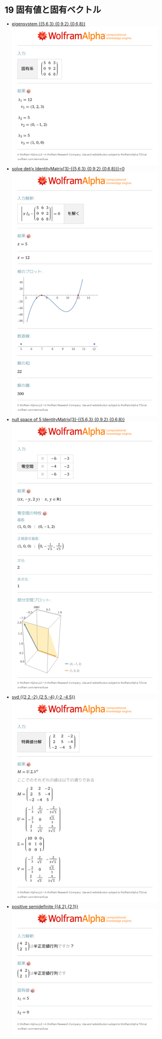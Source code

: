# 19 固有値と固有ベクトル
- [eigensystem \{\{5,6,3\},\{0,9,2\},\{0,6,8\}\}](https://www.wolframalpha.com/input?i=eigensystem%20%7B%7B5%2C6%2C3%7D%2C%7B0%2C9%2C2%7D%2C%7B0%2C6%2C8%7D%7D)<br>![eigensystem \{\{5,6,3\},\{0,9,2\},\{0,6,8\}\}](images/01.png)
- [solve det\(x IdentityMatrix\[3\]\-\{\{5,6,3\},\{0,9,2\},\{0,6,8\}\}\)=0](https://www.wolframalpha.com/input?i=solve%20det%28x%20IdentityMatrix%5B3%5D-%7B%7B5%2C6%2C3%7D%2C%7B0%2C9%2C2%7D%2C%7B0%2C6%2C8%7D%7D%29%3D0)<br>![solve det\(x IdentityMatrix\[3\]\-\{\{5,6,3\},\{0,9,2\},\{0,6,8\}\}\)=0](images/02.png)
- [null space of 5 IdentityMatrix\[3\]\-\{\{5,6,3\},\{0,9,2\},\{0,6,8\}\}](https://www.wolframalpha.com/input?i=null%20space%20of%205%20IdentityMatrix%5B3%5D-%7B%7B5%2C6%2C3%7D%2C%7B0%2C9%2C2%7D%2C%7B0%2C6%2C8%7D%7D)<br>![null space of 5 IdentityMatrix\[3\]\-\{\{5,6,3\},\{0,9,2\},\{0,6,8\}\}](images/03.png)
- [svd \{\{2,2,\-2\},\{2,5,\-4\},\{\-2,\-4,5\}\}](https://www.wolframalpha.com/input?i=svd%20%7B%7B2%2C2%2C-2%7D%2C%7B2%2C5%2C-4%7D%2C%7B-2%2C-4%2C5%7D%7D)<br>![svd \{\{2,2,\-2\},\{2,5,\-4\},\{\-2,\-4,5\}\}](images/04.png)
- [positive semidefinite \{\{4,2\},\{2,1\}\}](https://www.wolframalpha.com/input?i=positive%20semidefinite%20%7B%7B4%2C2%7D%2C%7B2%2C1%7D%7D)<br>![positive semidefinite \{\{4,2\},\{2,1\}\}](images/05.png)
